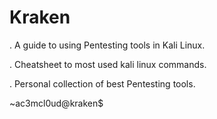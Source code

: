 # Kraken

. A guide to using Pentesting tools in Kali Linux. 

. Cheatsheet to most used kali linux commands. 

. Personal collection of best Pentesting tools.   


~ac3mcl0ud@kraken$
